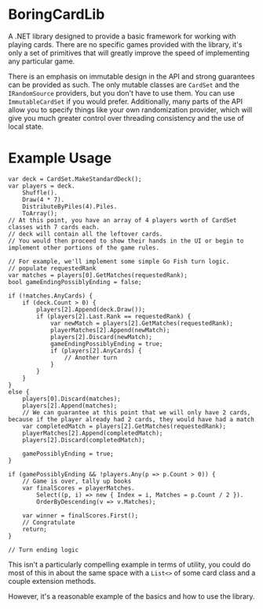 BoringCardLib
=============

A .NET library designed to provide a basic framework for working with playing cards. There are no specific games provided with the library, it's only a set of primitives that will greatly improve the speed of implementing any particular game.

There is an emphasis on immutable design in the API and strong guarantees can be provided as such. The only mutable classes are `CardSet` and the `IRandomSource` providers, but you don't have to use them. You can use `ImmutableCardSet` if you would prefer. Additionally, many parts of the API allow you to specify things like your own randomization provider, which will give you much greater control over threading consistency and the use of local state.


Example Usage
=============

```
var deck = CardSet.MakeStandardDeck();
var players = deck.
	Shuffle().
	Draw(4 * 7).
	DistributeByPiles(4).Piles.
	ToArray();
// At this point, you have an array of 4 players worth of CardSet classes with 7 cards each.
// deck will contain all the leftover cards.
// You would then proceed to show their hands in the UI or begin to implement other portions of the game rules.

// For example, we'll implement some simple Go Fish turn logic.
// populate requestedRank
var matches = players[0].GetMatches(requestedRank);
bool gameEndingPossiblyEnding = false;

if (!matches.AnyCards) {
	if (deck.Count > 0) {
		players[2].Append(deck.Draw());
		if (players[2].Last.Rank == requestedRank) {
			var newMatch = players[2].GetMatches(requestedRank);
			playerMatches[2].Append(newMatch);
			players[2].Discard(newMatch);
			gameEndingPossiblyEnding = true;
			if (players[2].AnyCards) {
				// Another turn
			}
		}
	}
}
else {
	players[0].Discard(matches);
	players[2].Append(matches);
	// We can guarantee at this point that we will only have 2 cards, because if the player already had 2 cards, they would have had a match
	var completedMatch = players[2].GetMatches(requestedRank);
	playerMatches[2].Append(completedMatch);
	players[2].Discard(completedMatch);

	gamePossiblyEnding = true;
}

if (gamePossiblyEnding && !players.Any(p => p.Count > 0)) {
	// Game is over, tally up books
	var finalScores = playerMatches.
		Select((p, i) => new { Index = i, Matches = p.Count / 2 }).
		OrderByDescending(v => v.Matches);

	var winner = finalScores.First();
	// Congratulate
	return;
}

// Turn ending logic
```

This isn't a particularly compelling example in terms of utility, you could do most of this in about the same space with a `List<>` of some card class and a couple extension methods.

However, it's a reasonable example of the basics and how to use the library.